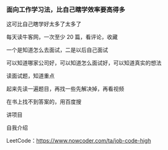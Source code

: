 
### 面向工作学习法，比自己瞎学效率要高得多

这可比自己瞎学好太多了太多了  

每天读牛客网，一次至少 20 篇，看评论，收藏  

一个是知道怎么去面试，二是以后自己面试  

可以知道哪家公司好，可以知道怎么面试好，可以知道真实的想法  

读面试题，知道重点  

起来先读一遍题目，再找一些先解决掉，再看视频  

在书上找不到答案的，用百度搜  


讲项目  

自我介绍  

LeetCode：https://www.nowcoder.com/ta/job-code-high  


